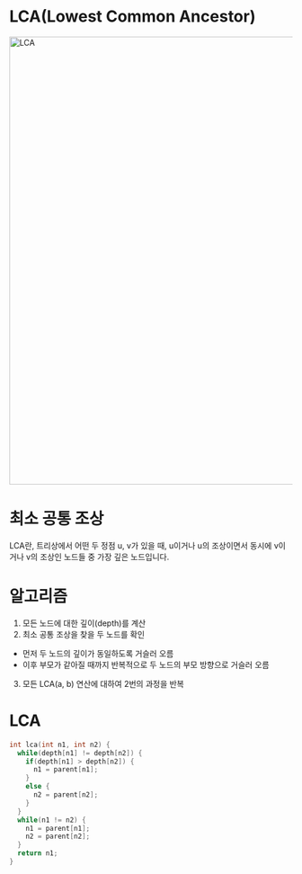 # LCA(Lowest Common Ancestor)

<img width="797" alt="LCA" src="https://user-images.githubusercontent.com/55429912/107801315-40408880-6da3-11eb-8887-382292d2772b.png">

# 최소 공통 조상
LCA란, 트리상에서 어떤 두 정점 u, v가 있을 때, u이거나 u의 조상이면서 동시에 v이거나 v의 조상인 노드들 중 가장 깊은 노드입니다.

# 알고리즘 
1. 모든 노드에 대한 깊이(depth)를 계산
2. 최소 공통 조상을 찾을 두 노드를 확인
  - 먼저 두 노드의 깊이가 동일하도록 거슬러 오름
  - 이후 부모가 같아질 때까지 반복적으로 두 노드의 부모 방향으로 거슬러 오름
3. 모든 LCA(a, b) 연산에 대하여 2번의 과정을 반복

# LCA
```C
int lca(int n1, int n2) {
  while(depth[n1] != depth[n2]) {
    if(depth[n1] > depth[n2]) {
      n1 = parent[n1];
    }
    else {
      n2 = parent[n2];
    }
  }
  while(n1 != n2) {
    n1 = parent[n1];
    n2 = parent[n2];
  }
  return n1;
}
```

